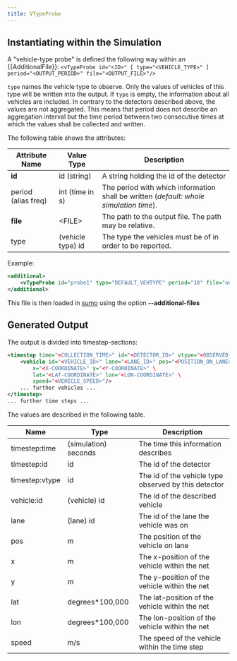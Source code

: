 ```yaml
---
title: VTypeProbe
---
```


## Instantiating within the Simulation

A "vehicle-type probe" is defined the following way within an {{AdditionalFile}}:
`<vTypeProbe id="<ID>" [ type="<VEHICLE_TYPE>" ] period="<OUTPUT_PERIOD>" file="<OUTPUT_FILE>"/>`

`type` names the vehicle type to observe. Only
the values of vehicles of this type will be written into the output. If
`type` is empty, the information about all
vehicles are included. In contrary to the detectors described above, the
values are not aggregated. This means that period does not describe
an aggregation interval but the time period between two consecutive times
at which the values shall be collected and written.

The following table shows the attributes:

| Attribute Name | Value Type        | Description                                               |
| -------------- | ----------------- | --------------------------------------------------------- |
| **id**         | id (string)       | A string holding the id of the detector                   |
| period (alias freq) | int (time in s) | The period with which information shall be written (*default: whole simulation time*). |
| **file**       | <FILE\>            | The path to the output file. The path may be relative.    |
| type           | (vehicle type) id | The type the vehicles must be of in order to be reported. |

Example:

```xml
<additional>
    <vTypeProbe id="probe1" type="DEFAULT_VEHTYPE" period="10" file="output.xml"/>
</additional>
```

This file is then loaded in [sumo](../../sumo.md) using the option **--additional-files**

## Generated Output

The output is divided into timestep-sections:

```xml
<timestep time="<COLLECTION_TIME>" id="<DETECTOR_ID>" vtype="<OBSERVED_TYPE>">
    <vehicle id="<VEHICLE_ID>" lane="<LANE_ID>" pos="<POSITION_ON_LANE>" \
        x="<X-COORDINATE>" y="<Y-COORDINATE>" \
        lat="<LAT-COORDINATE>" lon="<LON-COORDINATE>" \
        speed="<VEHICLE_SPEED>"/>
    ... further vehicles ...
</timestep>
... further time steps ...
```

The values are described in the following table.

| Name           | Type                 | Description                                          |
| -------------- | -------------------- | ---------------------------------------------------- |
| timestep:time  | (simulation) seconds | The time this information describes                  |
| timestep:id    | id                   | The id of the detector                               |
| timestep:vtype | id                   | The id of the vehicle type observed by this detector |
| vehicle:id     | (vehicle) id         | The id of the described vehicle                      |
| lane           | (lane) id            | The id of the lane the vehicle was on                |
| pos            | m                    | The position of the vehicle on lane                  |
| x              | m                    | The x-position of the vehicle within the net         |
| y              | m                    | The y-position of the vehicle within the net         |
| lat            | degrees\*100,000     | The lat-position of the vehicle within the net       |
| lon            | degrees\*100,000     | The lon-position of the vehicle within the net       |
| speed          | m/s                  | The speed of the vehicle within the time step        |
